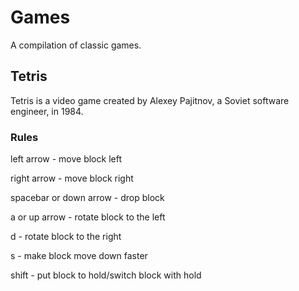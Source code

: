 # Games
A compilation of classic games.

## Tetris
Tetris is a video game created by Alexey Pajitnov, a Soviet software engineer, in 1984.

### Rules
left arrow - move block left

right arrow - move block right

spacebar or down arrow - drop block

a or up arrow - rotate block to the left

d - rotate block to the right

s - make block move down faster

shift - put block to hold/switch block with hold
